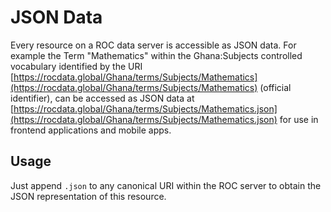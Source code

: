 JSON Data
=========

Every resource on a ROC data server is accessible as JSON data. For example the
Term "Mathematics" within the Ghana:Subjects controlled vocabulary identified by the URI
[https://rocdata.global/Ghana/terms/Subjects/Mathematics](https://rocdata.global/Ghana/terms/Subjects/Mathematics) (official identifier),
can be accessed as JSON data at
[https://rocdata.global/Ghana/terms/Subjects/Mathematics.json](https://rocdata.global/Ghana/terms/Subjects/Mathematics.json)
for use in frontend applications and mobile apps.


Usage
-----
Just append `.json` to any canonical URI within the ROC server to obtain the
JSON representation of this resource.


